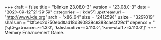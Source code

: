+++
draft = false
title = "blinken 23.08.0-3"
version = "23.08.0-3"
date = "2023-09-12T21:39:59"
categories = ['kde5']
upstreamurl = "http://www.kde.org"
arch = "x86_64"
size = "2412596"
usize = "3297019"
sha1sum = "13fcec2d250ebd0ad18d360839c6388cae4f29c1"
depends = "['qt5-gstreamer>=1.2.0', 'kdeclarative>=5.110.0', 'knewstuff>=5.110.0']"
+++
Memory Enhancement Game.